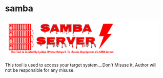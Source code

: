 # samba
<p align="center">
  <img src=".img/samba.png">
</p>
This tool is used to access your target system....Don't Misuse it, Author will not be responsible for any misuse.

